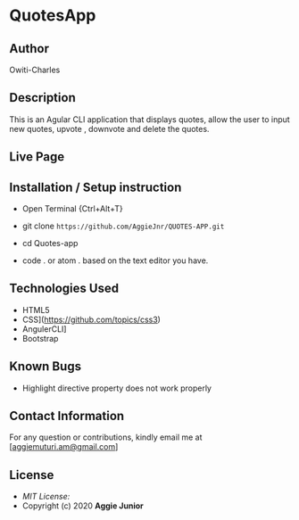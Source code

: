# QuotesApp

## Author

Owiti-Charles

## Description

This is an Agular CLI application that displays quotes, allow the user to input new quotes, upvote , downvote and delete the quotes. 

## Live Page 





## Installation / Setup instruction
* Open Terminal {Ctrl+Alt+T}

* git clone `https://github.com/AggieJnr/QUOTES-APP.git`

* cd Quotes-app

* code . or atom . based on the text editor you have.

## Technologies Used

* HTML5
* CSS](https://github.com/topics/css3)
* AngulerCLI]
* Bootstrap

## Known Bugs
* Highlight directive property does not work properly

## Contact Information 

For any question or contributions, kindly email me at [aggiemuturi.am@gmail.com]

## License
* *MIT License:*
* Copyright (c) 2020 **Aggie Junior**